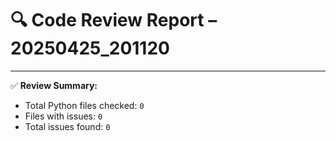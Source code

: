 # 🔍 Code Review Report – 20250425_201120

---

✅ **Review Summary:**
- Total Python files checked: `0`
- Files with issues: `0`
- Total issues found: `0`
